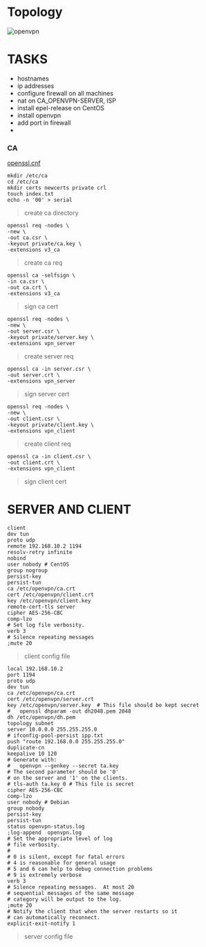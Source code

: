 # Topology
![openvpn](https://user-images.githubusercontent.com/62337797/136903975-e2618cfc-7460-4608-bf13-bfda0dcc383f.png)
# TASKS
- hostnames
- ip addresses
- configure firewall on all machines
- nat on CA_OPENVPN-SERVER, ISP 
- install epel-release on CentOS
- install openvpn
- add port in firewall
- 
### CA
[openssl.cnf](https://github.com/Omatarasu/notes/files/7328751/openssl.txt)
```
mkdir /etc/ca
cd /etc/ca
mkdir certs newcerts private crl
touch index.txt
echo -n '00' > serial
```
> create ca directory
```
openssl req -nodes \
-new \
-out ca.csr \
-keyout private/ca.key \
-extensions v3_ca
```
> create ca req
```
openssl ca -selfsign \
-in ca.csr \
-out ca.crt \
-extensions v3_ca
```
> sign ca cert
```
openssl req -nodes \
-new \
-out server.csr \
-keyout private/server.key \
-extensions vpn_server
```
> create server req
```
openssl ca -in server.csr \
-out server.crt \
-extensions vpn_server
```
> sign server cert
```
openssl req -nodes \
-new \
-out client.csr \
-keyout private/client.key \
-extensions vpn_client
```
> create client req
```
openssl ca -in client.csr \
-out client.crt \
-extensions vpn_client
```
> sign client cert
# SERVER AND CLIENT
```
client
dev tun
proto udp
remote 192.168.10.2 1194
resolv-retry infinite
nobind
user nobody # CentOS
group nogroup
persist-key
persist-tun
ca /etc/openvpn/ca.crt
cert /etc/openvpn/client.crt
key /etc/openvpn/client.key
remote-cert-tls server
cipher AES-256-CBC
comp-lzo
# Set log file verbosity.
verb 3
# Silence repeating messages
;mute 20
```
> client config file 
```
local 192.168.10.2
port 1194
proto udp
dev tun
ca /etc/openvpn/ca.crt
cert /etc/openvpn/server.crt
key /etc/openvpn/server.key  # This file should be kept secret
#   openssl dhparam -out dh2048.pem 2048
dh /etc/openvpn/dh.pem
topology subnet
server 10.0.0.0 255.255.255.0
# ifconfig-pool-persist ipp.txt
push "route 192.168.0.0 255.255.255.0"
duplicate-cn
keepalive 10 120
# Generate with:
#   openvpn --genkey --secret ta.key
# The second parameter should be '0'
# on the server and '1' on the clients.
# tls-auth ta.key 0 # This file is secret
cipher AES-256-CBC
comp-lzo
user nobody # Debian
group nobody
persist-key
persist-tun
status openvpn-status.log
;log-append  openvpn.log
# Set the appropriate level of log
# file verbosity.
#
# 0 is silent, except for fatal errors
# 4 is reasonable for general usage
# 5 and 6 can help to debug connection problems
# 9 is extremely verbose
verb 3
# Silence repeating messages.  At most 20
# sequential messages of the same message
# category will be output to the log.
;mute 20
# Notify the client that when the server restarts so it
# can automatically reconnect.
explicit-exit-notify 1
```
> server config file
